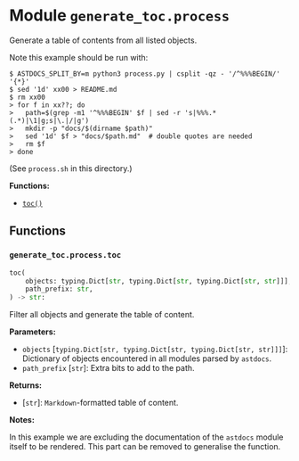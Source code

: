 # Module `generate_toc.process`

Generate a table of contents from all listed objects.

Note this example should be run with:

```shell
$ ASTDOCS_SPLIT_BY=m python3 process.py | csplit -qz - '/^%%%BEGIN/' '{*}'
$ sed '1d' xx00 > README.md
$ rm xx00
> for f in xx??; do
>   path=$(grep -m1 '^%%%BEGIN' $f | sed -r 's|%%%.* (.*)|\1|g;s|\.|/|g')
>   mkdir -p "docs/$(dirname $path)"
>   sed '1d' $f > "docs/$path.md"  # double quotes are needed
>   rm $f
> done
```

(See `process.sh` in this directory.)

**Functions:**

- [`toc()`](#generate_tocprocesstoc)

## Functions

### `generate_toc.process.toc`

```python
toc(
    objects: typing.Dict[str, typing.Dict[str, typing.Dict[str, str]]], 
    path_prefix: str,
) -> str:
```

Filter all objects and generate the table of content.

**Parameters:**

- `objects` \[`typing.Dict[str, typing.Dict[str, typing.Dict[str, str]]]`\]: Dictionary of
  objects encountered in all modules parsed by `astdocs`.
- `path_prefix` \[`str`\]: Extra bits to add to the path.

**Returns:**

- \[`str`\]: `Markdown`-formatted table of content.

**Notes:**

In this example we are excluding the documentation of the `astdocs` module itself to be
rendered. This part can be removed to generalise the function.
